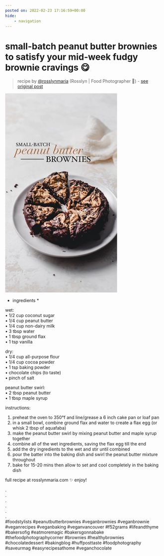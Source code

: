 ```yaml
---
posted on: 2022-02-23 17:16:59+00:00
hide:
    - navigation
---
```


# small-batch peanut butter brownies to satisfy your mid-week fudgy brownie cravings 😋 

> recipe by [@rosslynmaria](https://www.instagram.com/rosslynmaria/) 
(Rosslyn | Food Photographer 🌱) - [see original post](https://instagram.com/p/CaU-gOGJao8)

![](../img/rosslynmaria_23-02-2022_1702.png)

  
* ingredients *  
  
wet:  
• 1/2 cup coconut sugar  
• 1/4 cup peanut butter  
• 1/4 cup non-dairy milk  
• 3 tbsp water  
• 1 tbsp ground flax  
• 1 tsp vanilla  
  
dry:  
• 1/4 cup all-purpose flour  
• 1/4 cup cocoa powder  
• 1 tsp baking powder  
• chocolate chips (to taste)  
• pinch of salt  
  
peanut butter swirl:  
• 2 tbsp peanut butter  
• 1 tbsp maple syrup  
  
instructions:  
  
1. preheat the oven to 350°f and line/grease a 6 inch cake pan or loaf pan  
2. in a small bowl, combine ground flax and water to create a flax egg (or whisk 2 tbsp of aquafaba)  
3. make the peanut butter swirl by mixing peanut butter and maple syrup together  
4. combine all of the wet ingredients, saving the flax egg till the end  
5. add the dry ingredients to the wet and stir until combined  
6. pour the batter into the baking dish and swirl the peanut butter mixture throughout  
7. bake for 15-20 mins then allow to set and cool completely in the baking dish  
  
full recipe at rosslynmaria.com ✨ enjoy!   
  
.  
.  
.  
.  
.  
.  
 \#foodstylists \#peanutbutterbrownies \#veganbrownies \#veganbrownie \#veganrecipes \#veganbaking \#veganvancouver \#f52grams \#lifeandthyme \#bakersofig \#eatmoremagic \#bakersgonnabake \#thefoodphotographycorner \#brownies \#healthybrownies \#chocolatedessert \#bakingblog \#huffposttaste \#foodphotography \#saveurmag \#easyrecipesathome \#veganchocolate   